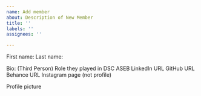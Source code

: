 ```yaml
---
name: Add member
about: Description of New Member
title: ''
labels: ''
assignees: ''

---
```


First name: 
Last name:

Bio: (Third Person)
Role they played in DSC ASEB
LinkedIn URL
GitHub URL  
Behance URL 
Instagram page (not profile)

Profile picture
